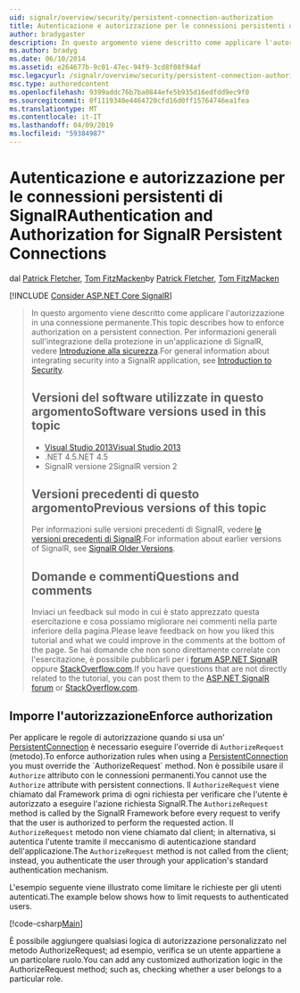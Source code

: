 ```yaml
---
uid: signalr/overview/security/persistent-connection-authorization
title: Autenticazione e autorizzazione per le connessioni persistenti di SignalR | Microsoft Docs
author: bradygaster
description: In questo argomento viene descritto come applicare l'autorizzazione in una connessione permanente. Per informazioni generali sull'integrazione di sicurezza in un'applicazione di SignalR,...
ms.author: bradyg
ms.date: 06/10/2014
ms.assetid: e264677b-9c01-47ec-94f9-3cd8f08f94af
msc.legacyurl: /signalr/overview/security/persistent-connection-authorization
msc.type: authoredcontent
ms.openlocfilehash: 9399addc76b7ba0844efe5b935d16edfdd9ec9f0
ms.sourcegitcommit: 0f1119340e4464720cfd16d0ff15764746ea1fea
ms.translationtype: MT
ms.contentlocale: it-IT
ms.lasthandoff: 04/09/2019
ms.locfileid: "59384987"
---
```

# <a name="authentication-and-authorization-for-signalr-persistent-connections"></a><span data-ttu-id="51475-104">Autenticazione e autorizzazione per le connessioni persistenti di SignalR</span><span class="sxs-lookup"><span data-stu-id="51475-104">Authentication and Authorization for SignalR Persistent Connections</span></span>

<span data-ttu-id="51475-105">dal [Patrick Fletcher](https://github.com/pfletcher), [Tom FitzMacken](https://github.com/tfitzmac)</span><span class="sxs-lookup"><span data-stu-id="51475-105">by [Patrick Fletcher](https://github.com/pfletcher), [Tom FitzMacken](https://github.com/tfitzmac)</span></span>

[!INCLUDE [Consider ASP.NET Core SignalR](~/includes/signalr/signalr-version-disambiguation.md)]

> <span data-ttu-id="51475-106">In questo argomento viene descritto come applicare l'autorizzazione in una connessione permanente.</span><span class="sxs-lookup"><span data-stu-id="51475-106">This topic describes how to enforce authorization on a persistent connection.</span></span> <span data-ttu-id="51475-107">Per informazioni generali sull'integrazione della protezione in un'applicazione di SignalR, vedere [Introduzione alla sicurezza](introduction-to-security.md).</span><span class="sxs-lookup"><span data-stu-id="51475-107">For general information about integrating security into a SignalR application, see [Introduction to Security](introduction-to-security.md).</span></span>
>
> ## <a name="software-versions-used-in-this-topic"></a><span data-ttu-id="51475-108">Versioni del software utilizzate in questo argomento</span><span class="sxs-lookup"><span data-stu-id="51475-108">Software versions used in this topic</span></span>
>
>
> - [<span data-ttu-id="51475-109">Visual Studio 2013</span><span class="sxs-lookup"><span data-stu-id="51475-109">Visual Studio 2013</span></span>](https://my.visualstudio.com/Downloads?q=visual%20studio%202013)
> - <span data-ttu-id="51475-110">.NET 4.5</span><span class="sxs-lookup"><span data-stu-id="51475-110">.NET 4.5</span></span>
> - <span data-ttu-id="51475-111">SignalR versione 2</span><span class="sxs-lookup"><span data-stu-id="51475-111">SignalR version 2</span></span>
>
>
>
> ## <a name="previous-versions-of-this-topic"></a><span data-ttu-id="51475-112">Versioni precedenti di questo argomento</span><span class="sxs-lookup"><span data-stu-id="51475-112">Previous versions of this topic</span></span>
>
> <span data-ttu-id="51475-113">Per informazioni sulle versioni precedenti di SignalR, vedere [le versioni precedenti di SignalR](../older-versions/index.md).</span><span class="sxs-lookup"><span data-stu-id="51475-113">For information about earlier versions of SignalR, see [SignalR Older Versions](../older-versions/index.md).</span></span>
>
> ## <a name="questions-and-comments"></a><span data-ttu-id="51475-114">Domande e commenti</span><span class="sxs-lookup"><span data-stu-id="51475-114">Questions and comments</span></span>
>
> <span data-ttu-id="51475-115">Inviaci un feedback sul modo in cui è stato apprezzato questa esercitazione e cosa possiamo migliorare nei commenti nella parte inferiore della pagina.</span><span class="sxs-lookup"><span data-stu-id="51475-115">Please leave feedback on how you liked this tutorial and what we could improve in the comments at the bottom of the page.</span></span> <span data-ttu-id="51475-116">Se hai domande che non sono direttamente correlate con l'esercitazione, è possibile pubblicarli per i [forum ASP.NET SignalR](https://forums.asp.net/1254.aspx/1?ASP+NET+SignalR) oppure [StackOverflow.com](http://stackoverflow.com/).</span><span class="sxs-lookup"><span data-stu-id="51475-116">If you have questions that are not directly related to the tutorial, you can post them to the [ASP.NET SignalR forum](https://forums.asp.net/1254.aspx/1?ASP+NET+SignalR) or [StackOverflow.com](http://stackoverflow.com/).</span></span>


## <a name="enforce-authorization"></a><span data-ttu-id="51475-117">Imporre l'autorizzazione</span><span class="sxs-lookup"><span data-stu-id="51475-117">Enforce authorization</span></span>

<span data-ttu-id="51475-118">Per applicare le regole di autorizzazione quando si usa un' [PersistentConnection](https://msdn.microsoft.com/library/microsoft.aspnet.signalr.persistentconnection(v=vs.111).aspx) è necessario eseguire l'override di `AuthorizeRequest` (metodo).</span><span class="sxs-lookup"><span data-stu-id="51475-118">To enforce authorization rules when using a [PersistentConnection](https://msdn.microsoft.com/library/microsoft.aspnet.signalr.persistentconnection(v=vs.111).aspx) you must override the `AuthorizeRequest` method.</span></span> <span data-ttu-id="51475-119">Non è possibile usare il `Authorize` attributo con le connessioni permanenti.</span><span class="sxs-lookup"><span data-stu-id="51475-119">You cannot use the `Authorize` attribute with persistent connections.</span></span> <span data-ttu-id="51475-120">Il `AuthorizeRequest` viene chiamato dal Framework prima di ogni richiesta per verificare che l'utente è autorizzato a eseguire l'azione richiesta SignalR.</span><span class="sxs-lookup"><span data-stu-id="51475-120">The `AuthorizeRequest` method is called by the SignalR Framework before every request to verify that the user is authorized to perform the requested action.</span></span> <span data-ttu-id="51475-121">Il `AuthorizeRequest` metodo non viene chiamato dal client; in alternativa, si autentica l'utente tramite il meccanismo di autenticazione standard dell'applicazione.</span><span class="sxs-lookup"><span data-stu-id="51475-121">The `AuthorizeRequest` method is not called from the client; instead, you authenticate the user through your application's standard authentication mechanism.</span></span>

<span data-ttu-id="51475-122">L'esempio seguente viene illustrato come limitare le richieste per gli utenti autenticati.</span><span class="sxs-lookup"><span data-stu-id="51475-122">The example below shows how to limit requests to authenticated users.</span></span>

[!code-csharp[Main](persistent-connection-authorization/samples/sample1.cs)]

<span data-ttu-id="51475-123">È possibile aggiungere qualsiasi logica di autorizzazione personalizzato nel metodo AuthorizeRequest; ad esempio, verifica se un utente appartiene a un particolare ruolo.</span><span class="sxs-lookup"><span data-stu-id="51475-123">You can add any customized authorization logic in the AuthorizeRequest method; such as, checking whether a user belongs to a particular role.</span></span>
